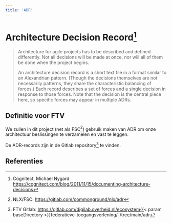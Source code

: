 ```yaml
---
title: 'ADR'
---
```


# Architecture Decision Record[^1]

> Architecture for agile projects has to be described and defined differently.
> Not all decisions will be made at once, nor will all of them be done when the project begins.
> 
> An architecture decision record is a short text file in a format similar to an Alexandrian pattern.
> (Though the decisions themselves are not necessarily patterns, they share the characteristic balancing of forces.)
> Each record describes a set of forces and a single decision in response to those forces. Note that the decision is the central piece here,
> so specific forces may appear in multiple ADRs.

## Definitie voor FTV

We zullen in dit project (net als FSC[^2]) gebruik maken van ADR om onze architectuur beslissingen te verzamelen en vast te leggen.

De ADR-records zijn in de Gitlab repository[^3] te vinden.

## Referenties

[^1]: Cognitect, Michael Nygard: https://cognitect.com/blog/2011/11/15/documenting-architecture-decisions
[^2]: NLX/FSC: https://gitlab.com/commonground/nlx/adr
[^3]: FTV Gitlab: https://gitlab.com/digilab.overheid.nl/ecosystem{{< param baseDirectory >}}federatieve-toegangsverlening/-/tree/main/adr
